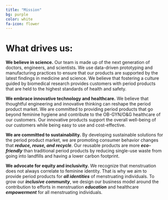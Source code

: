 ```yaml
---
title: "Mission"
bg: purple
color: white
fa-icon: flower
---
```


# What drives us:

**We believe in science.** Our team is made up of the next generation of doctors, engineers, and scientists. We use data-driven prototyping and manufacturing practices to ensure that our products are supported by the latest findings in medicine and science. We believe that fostering a culture guided by biomedical research provides customers with period products that are held to the highest standards of health and safety.

**We embrace innovative technology and healthcare.** We believe that thoughtful engineering and innovative thinking can reshape the period product market. We are committed to providing period products that go beyond feminine hygiene and contribute to the OB-GYN/O&G healthcare of our customers. Our innovative products support the overall well-being of our customers while being easy to use and cost-effective.


**We are committed to sustainability.** By developing sustainable solutions for the period product market, we are promoting consumer behavior changes that ***reduce, reuse, and recycle***. Our reusable products are more ***eco-friendly*** than traditional period products by reducing single-use waste from going into landfills and having a lower carbon footprint.


**We advocate for equity and inclusivity.** We recognize that menstruation does not always correlate to feminine identity. That is why we aim to provide period products for ***all identities*** of menstruating individuals. To grow our ***inclusive community***, we design our business model around the contribution to efforts in menstruation ***education*** and healthcare ***empowerment*** for all menstruating individuals.
